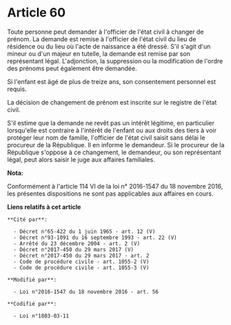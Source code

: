 # Article 60

Toute personne peut demander à l'officier de l'état civil à changer de prénom. La demande est remise à l'officier de l'état
civil du lieu de résidence ou du lieu où l'acte de naissance a été dressé. S'il s'agit d'un mineur ou d'un majeur en tutelle,
la demande est remise par son représentant légal. L'adjonction, la suppression ou la modification de l'ordre des prénoms peut
également être demandée. 

Si l'enfant est âgé de plus de treize ans, son consentement personnel est requis. 

La décision de changement de prénom est inscrite sur le registre de l'état civil. 

S'il estime que la demande ne revêt pas un intérêt légitime, en particulier lorsqu'elle est contraire à l'intérêt de l'enfant
ou aux droits des tiers à voir protéger leur nom de famille, l'officier de l'état civil saisit sans délai le procureur de la
République. Il en informe le demandeur. Si le procureur de la République s'oppose à ce changement, le demandeur, ou son
représentant légal, peut alors saisir le juge aux affaires familiales.

**Nota:**

Conformément à l'article 114 VI de la loi n° 2016-1547 du 18 novembre 2016, les présentes dispositions ne sont pas
applicables aux affaires en cours.

**Liens relatifs à cet article**

	**Cité par**:

	  - Décret n°65-422 du 1 juin 1965 - art. 12 (V)
	  - Décret n°93-1091 du 16 septembre 1993 - art. 22 (V)
	  - Arrêté du 23 décembre 2004 - art. 2 (V)
	  - Décret n°2017-450 du 29 mars 2017 (V)
	  - Décret n°2017-450 du 29 mars 2017 - art. 2
	  - Code de procédure civile - art. 1055-2 (V)
	  - Code de procédure civile - art. 1055-3 (V)

	**Modifié par**:

	  - Loi n°2016-1547 du 18 novembre 2016 - art. 56

	**Codifié par**:

	  - Loi n°1803-03-11
